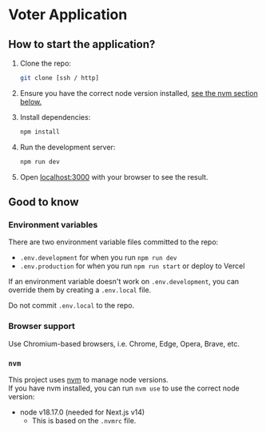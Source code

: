 # Voter Application

## How to start the application?

1. Clone the repo:
   ```bash
   git clone [ssh / http]
   ```

2. Ensure you have the correct node version installed, [see the nvm section below.](#nvm)

3. Install dependencies:
   ```bash
   npm install
   ```

4. Run the development server:
   ```bash
   npm run dev
   ```

5. Open [localhost:3000](http://localhost:3000) with your browser to see the result.

## Good to know

### Environment variables

There are two environment variable files committed to the repo:
- `.env.development` for when you run `npm run dev`
- `.env.production` for when you run `npm run start` or deploy to Vercel

If an environment variable doesn't work on `.env.development`,
you can override them by creating a `.env.local` file.

Do not commit `.env.local` to the repo.

### Browser support

Use Chromium-based browsers, i.e. Chrome, Edge, Opera, Brave, etc.

### `nvm`

This project uses [nvm](https://github.com/nvm-sh/nvm) to manage node versions.  
If you have nvm installed,
you can run `nvm use` to use the correct node version:
- node v18.17.0 (needed for Next.js v14)
  - This is based on the `.nvmrc` file.
